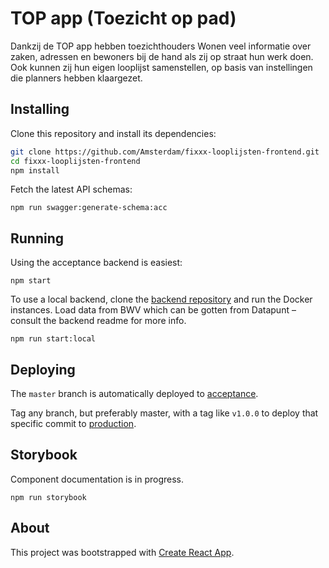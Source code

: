 # TOP app (Toezicht op pad)

Dankzij de TOP app hebben toezichthouders Wonen veel informatie over zaken, adressen en bewoners bij de hand als zij op
straat hun werk doen. Ook kunnen zij hun eigen looplijst samenstellen, op basis van instellingen die planners hebben
klaargezet.

## Installing

Clone this repository and install its dependencies:

```bash
git clone https://github.com/Amsterdam/fixxx-looplijsten-frontend.git
cd fixxx-looplijsten-frontend
npm install
```

Fetch the latest API schemas:

```
npm run swagger:generate-schema:acc
```

## Running

Using the acceptance backend is easiest:

```
npm start
```

To use a local backend, clone the [backend repository](https://github.com/Amsterdam/fixxx-looplijsten-backend) and run
the Docker instances. Load data from BWV which can be gotten from Datapunt – consult the backend readme for more info.

```
npm run start:local
```

## Deploying

The `master` branch is automatically deployed to [acceptance](https://acc.top.amsterdam.nl/).

Tag any branch, but preferably master, with a tag like `v1.0.0` to deploy that specific commit
to [production](https://top.amsterdam.nl/).

## Storybook

Component documentation is in progress.

```
npm run storybook
```

## About

This project was bootstrapped with [Create React App](https://github.com/facebook/create-react-app).
